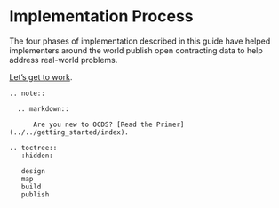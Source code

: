 # Implementation Process

The four phases of implementation described in this guide have helped implementers around the world publish open contracting data to help address real-world problems.

[Let’s get to work](design).

```eval_rst
.. note::

  .. markdown::

      Are you new to OCDS? [Read the Primer](../../getting_started/index).

.. toctree::
   :hidden:

   design
   map
   build
   publish
```
